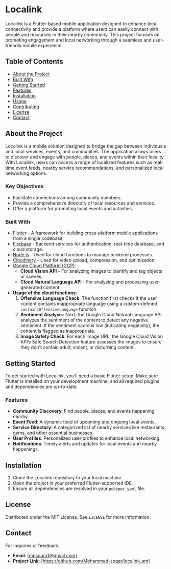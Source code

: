# Localink

Localink is a Flutter-based mobile application designed to enhance local connectivity and provide a platform where users can easily connect with people and resources in their nearby community. This project focuses on promoting engagement and local networking through a seamless and user-friendly mobile experience.

## Table of Contents

- [About the Project](#about-the-project)
- [Built With](#built-with)
- [Getting Started](#getting-started)
- [Features](#features)
- [Installation](#installation)
- [Usage](#usage)
- [Contributing](#contributing)
- [License](#license)
- [Contact](#contact)

## About the Project

Localink is a mobile solution designed to bridge the gap between individuals and local services, events, and communities. The application allows users to discover and engage with people, places, and events within their locality. With Localink, users can access a range of localized features such as real-time event feeds, nearby service recommendations, and personalized local networking options.

### Key Objectives
- Facilitate connections among community members.
- Provide a comprehensive directory of local resources and services.
- Offer a platform for promoting local events and activities.

### Built With

- [Flutter](https://flutter.dev/) - A framework for building cross-platform mobile applications from a single codebase.
- [Firebase](https://firebase.google.com/) - Backend services for authentication, real-time database, and cloud storage.
- [Node.js](https://nodejs.org/) - Used for cloud functions to manage backend processes.
- [Cloudinary](https://cloudinary.com/) - Used for video upload, compression, and optimization.
- [Google Cloud Platform (GCP)](https://cloud.google.com/):
  - **Cloud Vision API** - For analyzing images to identify and tag objects or scenes.
  - **Cloud Natural Language API** - For analyzing and processing user-generated content.
- **Usage of the cloud functions**:
  1. **Offensive Language Check**: The function first checks if the user content contains inappropriate language using a custom-defined `containsOffensiveLanguage` function.
  2. **Sentiment Analysis**: Next, the Google Cloud Natural Language API analyzes the sentiment of the content to detect any negative sentiment. If the sentiment score is low (indicating negativity), the content is flagged as inappropriate.
  3. **Image Safety Check**: For each image URL, the Google Cloud Vision API’s Safe Search Detection feature assesses the images to ensure they don't contain adult, violent, or disturbing content.


## Getting Started

To get started with Localink, you’ll need a basic Flutter setup. Make sure Flutter is installed on your development machine, and all required plugins and dependencies are up-to-date.

### Features

- **Community Discovery**: Find people, places, and events happening nearby.
- **Event Feed**: A dynamic feed of upcoming and ongoing local events.
- **Service Directory**: A categorized list of nearby services like restaurants, gyms, and other essential businesses.
- **User Profiles**: Personalized user profiles to enhance local networking.
- **Notifications**: Timely alerts and updates for local events and nearby happenings.

## Installation

1. Clone the Localink repository to your local machine.
2. Open the project in your preferred Flutter-supported IDE.
3. Ensure all dependencies are resolved in your `pubspec.yaml` file.

## License

Distributed under the MIT License. See `LICENSE` for more information.

## Contact
For inquiries or feedback:
- **Email**: [mnsoqar1@gmail.com]
- **Project Link**: [https://github.com/Mohammad-soqar/localink_sm]
